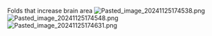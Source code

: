 Folds that increase brain area
![Pasted\_image\_20241125174538.png](pasted_image_20241125174538.png)
![Pasted\_image\_20241125174548.png](pasted_image_20241125174548.png)
![Pasted\_image\_20241125174631.png](pasted_image_20241125174631.png)

